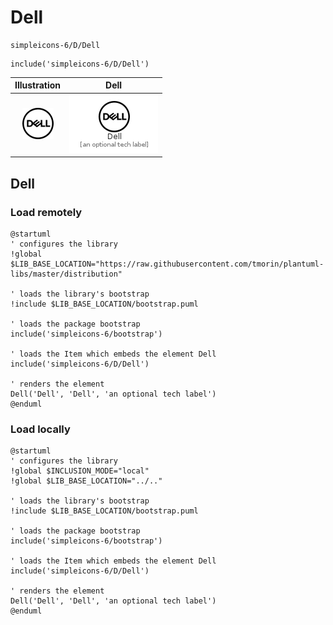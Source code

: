 # Dell


```text
simpleicons-6/D/Dell
```

```text
include('simpleicons-6/D/Dell')
```



| Illustration | Dell |
| :---: | :---: |
| ![illustration for Illustration](../../simpleicons-6/D/Dell.png) | ![illustration for Dell](../../simpleicons-6/D/Dell.Local.png) |




## Dell

### Load remotely
```plantuml
@startuml
' configures the library
!global $LIB_BASE_LOCATION="https://raw.githubusercontent.com/tmorin/plantuml-libs/master/distribution"

' loads the library's bootstrap
!include $LIB_BASE_LOCATION/bootstrap.puml

' loads the package bootstrap
include('simpleicons-6/bootstrap')

' loads the Item which embeds the element Dell
include('simpleicons-6/D/Dell')

' renders the element
Dell('Dell', 'Dell', 'an optional tech label')
@enduml
```

### Load locally
```plantuml
@startuml
' configures the library
!global $INCLUSION_MODE="local"
!global $LIB_BASE_LOCATION="../.."

' loads the library's bootstrap
!include $LIB_BASE_LOCATION/bootstrap.puml

' loads the package bootstrap
include('simpleicons-6/bootstrap')

' loads the Item which embeds the element Dell
include('simpleicons-6/D/Dell')

' renders the element
Dell('Dell', 'Dell', 'an optional tech label')
@enduml
```

